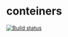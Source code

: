 # conteiners
[![Build status](https://ci.appveyor.com/api/projects/status/a7306j19rntwp0fu?svg=true)](https://ci.appveyor.com/project/AlexKranov/conteiners)